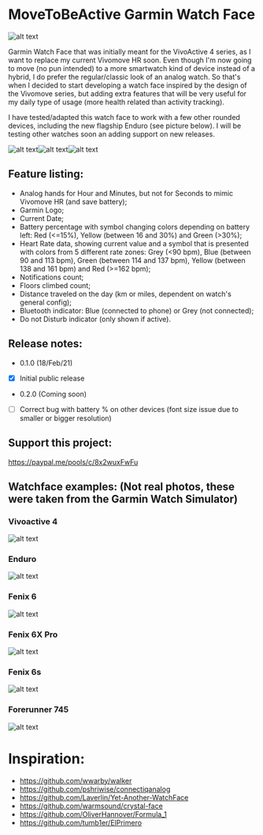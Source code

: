 # MoveToBeActive Garmin Watch Face
![alt text](https://github.com/fevieira27/MoveToBeActive/blob/main/GitHub/Logo2-MoveToBeActive.png?raw=true)

Garmin Watch Face that was initially meant for the VivoActive 4 series, as I want to replace my current Vivomove HR soon. Even though I'm now going to move (no pun intended) to a more smartwatch kind of device instead of a hybrid, I do prefer the regular/classic look of an analog watch. So that's when I decided to start developing a watch face inspired by the design of the Vivomove series, but adding extra features that will be very useful for my daily type of usage (more health related than activity tracking).

I have tested/adapted this watch face to work with a few other rounded devices, including the new flagship Enduro (see picture below). I will be testing other watches soon an adding support on new releases.

![alt text](https://github.com/fevieira27/MoveToBeActive/blob/main/GitHub/PXL_20210218_222314154.jpg?raw=true)![alt text](https://github.com/fevieira27/MoveToBeActive/blob/main/GitHub/Arrow.png?raw=true)![alt text](https://github.com/fevieira27/MoveToBeActive/blob/main/GitHub/MARQathlete.png?raw=true)

## Feature listing:
* Analog hands for Hour and Minutes, but not for Seconds to mimic Vivomove HR (and save battery);
* Garmin Logo;
* Current Date;
* Battery percentage with symbol changing colors depending on battery left: Red (<=15%), Yellow (between 16 and 30%) and Green (>30%);
* Heart Rate data, showing current value and a symbol that is presented with colors from 5 different rate zones: Grey (<90 bpm), Blue (between 90 and 113 bpm), Green (between 114 and 137 bpm), Yellow (between 138 and 161 bpm) and Red (>=162 bpm);
* Notifications count;
* Floors climbed count;
* Distance traveled on the day (km or miles, dependent on watch's general config);
* Bluetooth indicator: Blue (connected to phone) or Grey (not connected);
* Do not Disturb indicator (only shown if active).

## Release notes:
* 0.1.0 (18/Feb/21)
- [x] Initial public release
* 0.2.0 (Coming soon)
- [ ] Correct bug with battery % on other devices (font size issue due to smaller or bigger resolution)

## Support this project:
https://paypal.me/pools/c/8x2wuxFwFu


## Watchface examples: (Not real photos, these were taken from the Garmin Watch Simulator)

### Vivoactive 4
![alt text](https://github.com/fevieira27/MoveToBeActive/blob/main/GitHub/MoveToBeActive.png?raw=true)

### Enduro
![alt text](https://github.com/fevieira27/MoveToBeActive/blob/main/GitHub/Enduro.png?raw=true)

### Fenix 6
![alt text](https://github.com/fevieira27/MoveToBeActive/blob/main/GitHub/Fenix.png?raw=true)

### Fenix 6X Pro
![alt text](https://github.com/fevieira27/MoveToBeActive/blob/main/GitHub/Fenix6xPro.png?raw=true)

### Fenix 6s
![alt text](https://github.com/fevieira27/MoveToBeActive/blob/main/GitHub/Fenix2.png?raw=true)

### Forerunner 745
![alt text](https://github.com/fevieira27/MoveToBeActive/blob/main/GitHub/Forerunner.png?raw=true)


# Inspiration:
* https://github.com/wwarby/walker
* https://github.com/pshriwise/connectiqanalog
* https://github.com/Laverlin/Yet-Another-WatchFace
* https://github.com/warmsound/crystal-face
* https://github.com/OliverHannover/Formula_1
* https://github.com/tumb1er/ElPrimero
